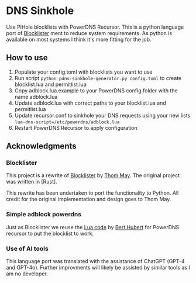 # DNS Sinkhole
Use PiHole blocklists with PowerDNS Recursor.
This is a python language port of [Blocklister](https://github.com/thommay/blocklister) ment to reduce system requirements. As python is available on most systems I think it's more fitting for the job.

## How to use
1. Populate your config.toml with blocklists you want to use
2. Run script `python pdns-sinkhole-generator.py config.toml` to create blocklist.lua and permitlist.lua
3. Copy adblock.lua.example to your PowerDNS config folder with the name adblock.lua
4. Update adblock.lua with correct paths to your blocklist.lua and permitlist.lua
5. Update recursor.conf to sinkhole your DNS requests using your new lists `lua-dns-script=/etc/powerdns/adblock.lua`
6. Restart PowerDNS Recursor to apply configuration

## Acknowledgments

### Blocklister
This project is a rewrite of [Blocklister](https://github.com/thommay/blocklister) by [Thom May](https://github.com/thommay). The original project was written in [Rust].

This rewrite has been undertaken to port the functionality to Python. All credit for the original implementation and design goes to Thom May.

### Simple adblock powerdns
Just as Blocklister we reuse the [Lua code](https://gist.github.com/ahupowerdns/bb1a043ce453a9f9eeed) by [Bert Hubert](https://gist.github.com/ahupowerdns) for PowerDNS recursor to put the blocklist to work.

### Use of AI tools
This language port was translated with the assistance of ChatGPT (GPT-4 and GPT-4o). Further improvments will likely be assisted by similar tools as I am no developer. 